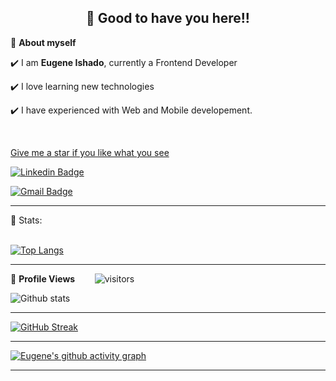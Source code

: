 <!-- README FILE CODE -->



<!-- WAKING HAND WITH GOOD TO HAVE YOU TEXT-->
<h2 align=center>👋 Good to have you here!!</h2>


<!--ABOUT ME CODE-->
🌱 **About myself**<br>

✔️ I am **Eugene Ishado**, currently a Frontend Developer <br>

✔️ I love learning new technologies<br>

✔️ I have experienced with Web and Mobile developement.<br>



<br>


<!--NOMINATION FOR STAR GIT LINK CODE-->
<a href="https://stars.github.com/nominate/">Give me a star if you like what you see</a>


<!-- SOCAIL MEDIA HANDLES -->
[![Linkedin Badge](https://img.shields.io/badge/-EugeneIshado-blue?style=flat-square&logo=Linkedin&logoColor=white&link=https://www.linkedin.com/in/eugene-ishado-30070220a/)](https://www.linkedin.com/in/Eugene44-hub/)

[![Gmail Badge](https://img.shields.io/badge/-eugeneishado44@gmail.com-c14438?style=flat-square&logo=Gmail&logoColor=white&link=mailto:eugeneishado44@gmail.com)](mailto:eugeneishado44@gmail.com)

---

<!-- STATISTICS ABOUT PROFILE -->

 📶 Stats:<br><br>
 
 
<!--  TOP LANGUAGES STATISTICS -->
 [![Top Langs](https://github-readme-stats.vercel.app/api/top-langs/?username=Eugene44-hub&theme=dark&layout=compact&align=right&width=40%)](https://github.com/anuraghazra/github-readme-stats)
 
 ---
 
<!--  PROFILES VIEWS -->
🌱 **Profile Views**&nbsp;&nbsp;&nbsp;&nbsp;&nbsp;&nbsp;&nbsp;
![visitors](https://profile-counter.glitch.me/Eugene44-hub/count.svg?align=center)


<!-- GITHUB STATISTICS -->
 ![Github stats](https://github-readme-stats.vercel.app/api?username=Eugene44-hub)  
 
 
 <hr>
 
<!--  CONTRIBUTION AND STREAK BLOCK -->
 [![GitHub Streak](https://github-readme-streak-stats.herokuapp.com/?user=Eugene44-hub&currStreakNum=2FD3EB&fire=pink&sideLabels=F00&theme=nightowl)](https://git.io/streak-stats)       
         

---
 
<!-- ACTIVITY GRAPH TRACKER -->
[![Eugene's github activity graph](https://activity-graph.herokuapp.com/graph?username=Eugene44-hub&theme=react-dark)](https://github.com/Eugene44-hub/github-readme-activity-graph)

  

---
  </code>
</p>


<!-- ![My github stats](https://github-readme-stats.vercel.app/api?username=Eugene44-hub&show_icons=true&title_color=fff&icon_color=79ff97&text_color=9f9f9f&bg_color=151515&count_private=true&width=40%&align=left) 
<center><img src="https://logimp.files.wordpress.com/2019/01/viral-p-1.gif?w=736&zoom=2" align="right" width="30%"></center>




 -->

